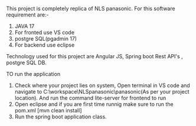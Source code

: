 This project is completely replica of NLS panasonic. For this software requirement are:-
1. JAVA 17
2. For fronted use VS code
3. postgre SQL(pgadmin 17)
4. For backend use eclipse

Technology used for this project are Angular JS, Spring boot Rest API's , postgre SQL DB.

TO run the application
1. Check where your project lies on system, Open terminal in VS code and navigate to C:\workspace\NLSpanasonic\panasonic(As per your project location). And run the command lite-server for frontend to run
3. Open eclipse and if you are first time runnig make sure to run the pom.xml [mvn clean install]
4. Run the spring boot application class.

